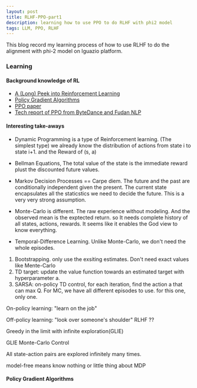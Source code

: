 ```yaml
---
layout: post
title: RLHF-PPO-part1
description: learning how to use PPO to do RLHF with phi2 model
tags: LLM, PPO, RLHF
---
```


This blog record my learning process of how to use RLHF to do the alignment with phi-2 model on Iguazio platform.

### Learning

#### Background knowledge of RL

- [A (Long) Peek into Reinforcement Learning](https://lilianweng.github.io/posts/2018-02-19-rl-overview/#key-concepts)
- [Policy Gradient Algorithms](https://lilianweng.github.io/posts/2018-04-08-policy-gradient/)
- [PPO paper](https://arxiv.org/abs/1707.06347)
- [Tech report of PPO from ByteDance and Fudan NLP](https://arxiv.org/abs/1707.06347)


#### Interesting take-aways

- Dynamic Programming is a type of Reinforcement learning. (The simplest type) we already know the distribution of actions from state i to state i+1. and the Reward of (s, a)
- Bellman Equations, The total value of the state is the immediate reward plust the discounted future values.
- Markov Decision Processes == Carpe diem. The future and the past are conditionally independent given the present. The current state encapsulates all the staticstics we need to decide the future. This is a very very strong assumption.
- Monte-Carlo is different. The raw experience without modeling. And the observed mean is the exptected return. so It needs complete history of all states, actions, rewards. It seems like it enables the God view to know everything.


- Temporal-Difference Learning. Unlike Monte-Carlo, we don't need the whole episodes. 
1. Bootstrapping. only use the exsiting estimates. Don't need exact values like Mente-Carlo
2. TD target: update the value function towards an estimated target with hyperparameter a. 
3. SARSA: on-policy TD control, for each iteration, find the action a that can max Q. For MC, we have all different episodes to use. for this one, only one. 

On-policy learning: "learn on the job"

Off-policy learning: "look over someone's shoulder" RLHF ??

Greedy in the limit with infinite exploration(GLIE)

GLIE Monte-Carlo Control 

All state-action pairs are explored infinitely many times.


model-free means know nothing or little thing about MDP


#### Policy Gradient Algorithms

